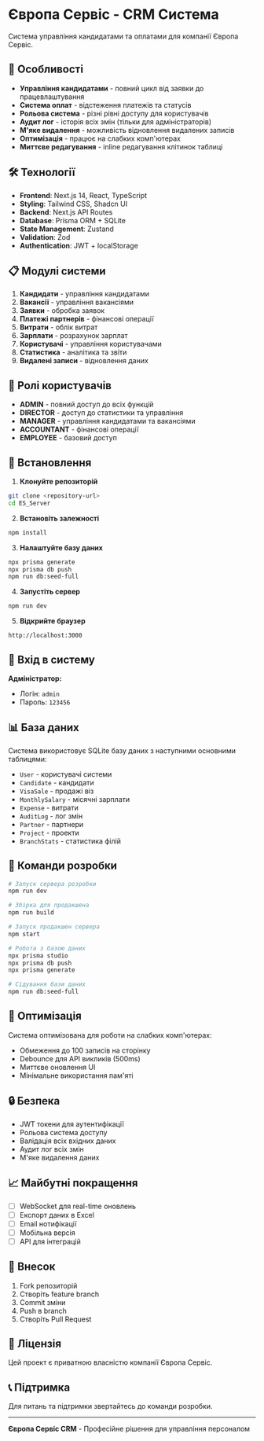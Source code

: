 # Європа Сервіс - CRM Система

Система управління кандидатами та оплатами для компанії Європа Сервіс.

## 🚀 Особливості

- **Управління кандидатами** - повний цикл від заявки до працевлаштування
- **Система оплат** - відстеження платежів та статусів
- **Рольова система** - різні рівні доступу для користувачів
- **Аудит лог** - історія всіх змін (тільки для адміністраторів)
- **М'яке видалення** - можливість відновлення видалених записів
- **Оптимізація** - працює на слабких комп'ютерах
- **Миттєве редагування** - inline редагування клітинок таблиці

## 🛠 Технології

- **Frontend**: Next.js 14, React, TypeScript
- **Styling**: Tailwind CSS, Shadcn UI
- **Backend**: Next.js API Routes
- **Database**: Prisma ORM + SQLite
- **State Management**: Zustand
- **Validation**: Zod
- **Authentication**: JWT + localStorage

## 📋 Модулі системи

1. **Кандидати** - управління кандидатами
2. **Вакансії** - управління вакансіями
3. **Заявки** - обробка заявок
4. **Платежі партнерів** - фінансові операції
5. **Витрати** - облік витрат
6. **Зарплати** - розрахунок зарплат
7. **Користувачі** - управління користувачами
8. **Статистика** - аналітика та звіти
9. **Видалені записи** - відновлення даних

## 👥 Ролі користувачів

- **ADMIN** - повний доступ до всіх функцій
- **DIRECTOR** - доступ до статистики та управління
- **MANAGER** - управління кандидатами та вакансіями
- **ACCOUNTANT** - фінансові операції
- **EMPLOYEE** - базовий доступ

## 🚀 Встановлення

1. **Клонуйте репозиторій**
```bash
git clone <repository-url>
cd ES_Server
```

2. **Встановіть залежності**
```bash
npm install
```

3. **Налаштуйте базу даних**
```bash
npx prisma generate
npx prisma db push
npm run db:seed-full
```

4. **Запустіть сервер**
```bash
npm run dev
```

5. **Відкрийте браузер**
```
http://localhost:3000
```

## 🔐 Вхід в систему

**Адміністратор:**
- Логін: `admin`
- Пароль: `123456`

## 📊 База даних

Система використовує SQLite базу даних з наступними основними таблицями:

- `User` - користувачі системи
- `Candidate` - кандидати
- `VisaSale` - продажі віз
- `MonthlySalary` - місячні зарплати
- `Expense` - витрати
- `AuditLog` - лог змін
- `Partner` - партнери
- `Project` - проекти
- `BranchStats` - статистика філій

## 🔧 Команди розробки

```bash
# Запуск сервера розробки
npm run dev

# Збірка для продакшена
npm run build

# Запуск продакшен сервера
npm start

# Робота з базою даних
npx prisma studio
npx prisma db push
npx prisma generate

# Сідування бази даних
npm run db:seed-full
```

## 📱 Оптимізація

Система оптимізована для роботи на слабких комп'ютерах:

- Обмеження до 100 записів на сторінку
- Debounce для API викликів (500ms)
- Миттєве оновлення UI
- Мінімальне використання пам'яті

## 🔒 Безпека

- JWT токени для аутентифікації
- Рольова система доступу
- Валідація всіх вхідних даних
- Аудит лог всіх змін
- М'яке видалення даних

## 📈 Майбутні покращення

- [ ] WebSocket для real-time оновлень
- [ ] Експорт даних в Excel
- [ ] Email нотифікації
- [ ] Мобільна версія
- [ ] API для інтеграцій

## 🤝 Внесок

1. Fork репозиторій
2. Створіть feature branch
3. Commit зміни
4. Push в branch
5. Створіть Pull Request

## 📄 Ліцензія

Цей проект є приватною власністю компанії Європа Сервіс.

## 📞 Підтримка

Для питань та підтримки звертайтесь до команди розробки.

---

**Європа Сервіс CRM** - Професійне рішення для управління персоналом